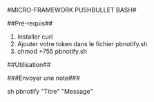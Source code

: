 #MICRO-FRAMEWORK PUSHBULLET BASH#

##Pré-requis##

1. Installer curl
2. Ajouter votre token dans le fichier pbnotify.sh
3. chmod +755 pbnotify.sh

##Utilisation##

###Envoyer une note###

sh pbnotify "Titre" "Message"